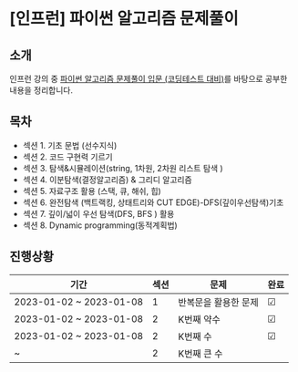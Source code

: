 # [인프런] 파이썬 알고리즘 문제풀이
## 소개
인프런 강의 중 [파이썬 알고리즘 문제풀이 입문 (코딩테스트 대비)](https://inf.run/wqLt)를 바탕으로 공부한 내용을 정리합니다.

## 목차
- 섹션 1. 기초 문법 (선수지식)
- 섹션 2. 코드 구현력 기르기
- 섹션 3. 탐색&시뮬레이션(string, 1차원, 2차원 리스트 탐색 )
- 섹션 4. 이분탐색(결정알고리즘) & 그리디 알고리즘
- 섹션 5. 자료구조 활용 (스택, 큐, 해쉬, 힙)
- 섹션 6. 완전탐색 (백트랙킹, 상태트리와 CUT EDGE)-DFS(깊이우선탐색)기초
- 섹션 7. 깊이/넓이 우선 탐색(DFS, BFS ) 활용
- 섹션 8. Dynamic programming(동적계획법)

## 진행상황
| 기간 | 섹션 | 문제 |  완료 | 
| --- | --- |  --- | --- | 
| 2023-01-02 ~ 2023-01-08 | 1 | 반복문을 활용한 문제 | ☑ | 
| 2023-01-02 ~ 2023-01-08 | 2 | K번째 약수 | ☑ | 
| 2023-01-02 ~ 2023-01-08 | 2 | K번째 수 | ☑ | 
| ~ | 2 | K번째 큰 수 | 


